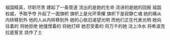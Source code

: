 祖国精英，尽职尽责
建起了一条管道
流出的是她的生命
流进的是她的回报
祖国权威，予取予夺
升起了一面旗帜
旗帜上是光环荣耀
旗帜下是寂静亡魂
她的痛从内转移到外
他的人从内转移到外
她的心依旧渴望光明
而他们正在代表光明
她向往着的
将她拒绝
她憧憬着的
将她打碎
她忍受着的
将万千的她
浇上冷水
将希波克拉底誓言
烧作了土
<!-- ##{"timestamp":1699441054}## -->